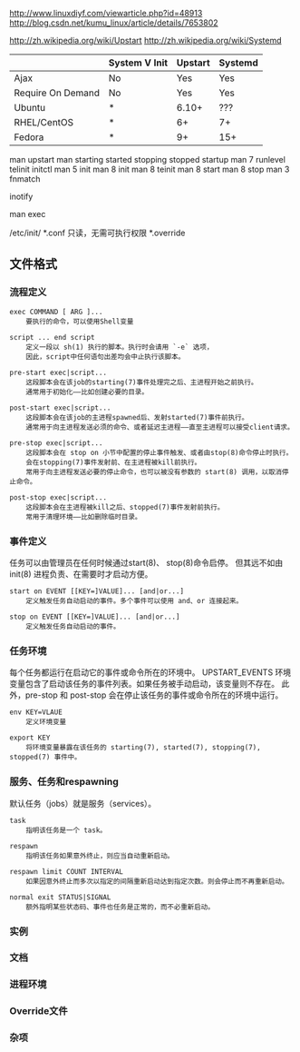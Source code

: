 

http://www.linuxdiyf.com/viewarticle.php?id=48913
http://blog.csdn.net/kumu_linux/article/details/7653802

http://zh.wikipedia.org/wiki/Upstart
http://zh.wikipedia.org/wiki/Systemd



|                  |System V Init | Upstart | Systemd |
|------------------|--------------|---------|---------|
|Ajax              |No            |Yes      |Yes      |
|Require On Demand |No            |Yes      |Yes      |
|Ubuntu            |*             |6.10+    |???      |
|RHEL/CentOS       |*             |6+       |7+       |
|Fedora            |*             |9+       |15+      |


man upstart
man starting
started
stopping
stopped
startup
man 7 runlevel
telinit
initctl
man 5 init
man 8 init
man 8 teinit
man 8 start
man 8 stop
man 3 fnmatch


inotify

man exec 

/etc/init/
    *.conf       只读，无需可执行权限
    *.override


## 文件格式


### 流程定义

```
exec COMMAND [ ARG ]...
    要执行的命令，可以使用Shell变量

script ... end script
    定义一段以 sh(1) 执行的脚本。执行时会请用 `-e` 选项，
    因此，script中任何语句出差均会中止执行该脚本。

pre-start exec|script...
    这段脚本会在该job的starting(7)事件处理完之后、主进程开始之前执行。
    通常用于初始化——比如创建必要的目录。

post-start exec|script...
    这段脚本会在该job的主进程spawned后、发射started(7)事件前执行。
    通常用于向主进程发送必须的命令、或者延迟主进程——直至主进程可以接受client请求。

pre-stop exec|script...
    这段脚本会在 stop on 小节中配置的停止事件触发、或者由stop(8)命令停止时执行。
    会在stopping(7)事件发射前、在主进程被kill前执行。
    常用于向主进程发送必要的停止命令，也可以被没有参数的 start(8) 调用，以取消停止命令。

post-stop exec|script...
    这段脚本会在主进程被kill之后、stopped(7)事件发射前执行。
    常用于清理环境——比如删除临时目录。
```

### 事件定义

任务可以由管理员在任何时候通过start(8)、 stop(8)命令启停。
但其远不如由 init(8) 进程负责、在需要时才启动方便。

```
start on EVENT [[KEY=]VALUE]... [and|or...]
    定义触发任务自动启动的事件。多个事件可以使用 and、or 连接起来。

stop on EVENT [[KEY=]VALUE]... [and|or...]
    定义触发任务自动启动的事件。

```

### 任务环境
每个任务都运行在启动它的事件或命令所在的环境中。
UPSTART_EVENTS 环境变量包含了启动该任务的事件列表。如果任务被手动启动，该变量则不存在。
此外，pre-stop 和 post-stop 会在停止该任务的事件或命令所在的环境中运行。

```
env KEY=VLAUE
    定义环境变量
    
export KEY
    将环境变量暴露在该任务的 starting(7), started(7), stopping(7), stopped(7) 事件中。

```

### 服务、任务和respawning
默认任务（jobs）就是服务（services）。

```
task
    指明该任务是一个 task。

respawn 
    指明该任务如果意外终止，则应当自动重新启动。

respawn limit COUNT INTERVAL
    如果因意外终止而多次以指定的间隔重新启动达到指定次数。则会停止而不再重新启动。
    
normal exit STATUS|SIGNAL
    额外指明某些状态码、事件也任务是正常的，而不必重新启动。

```

### 实例

### 文档

### 进程环境

### Override文件
### 杂项

















